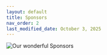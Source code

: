 ```yaml
---
layout: default
title: Sponsors
nav_order: 2
last_modified_date: October 3, 2025
---
```


![Our wonderful Sponsors](uglangconf/assets/images/sponsors.png "sponsors")
